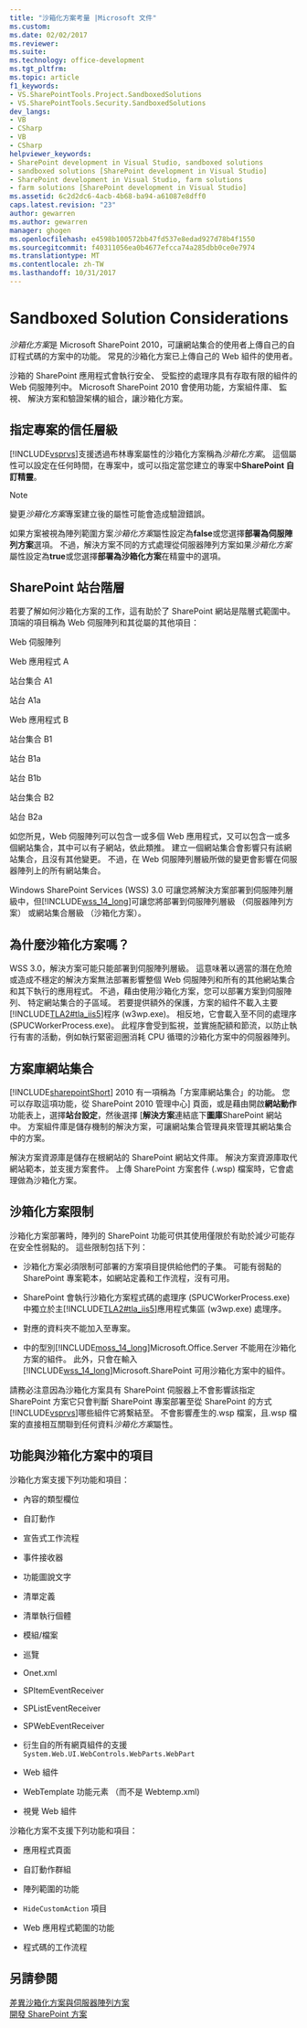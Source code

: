 ```yaml
---
title: "沙箱化方案考量 |Microsoft 文件"
ms.custom: 
ms.date: 02/02/2017
ms.reviewer: 
ms.suite: 
ms.technology: office-development
ms.tgt_pltfrm: 
ms.topic: article
f1_keywords:
- VS.SharePointTools.Project.SandboxedSolutions
- VS.SharePointTools.Security.SandboxedSolutions
dev_langs:
- VB
- CSharp
- VB
- CSharp
helpviewer_keywords:
- SharePoint development in Visual Studio, sandboxed solutions
- sandboxed solutions [SharePoint development in Visual Studio]
- SharePoint development in Visual Studio, farm solutions
- farm solutions [SharePoint development in Visual Studio]
ms.assetid: 6c2d2dc6-4acb-4b68-ba94-a61087e8dff0
caps.latest.revision: "23"
author: gewarren
ms.author: gewarren
manager: ghogen
ms.openlocfilehash: e4598b100572bb47fd537e8edad927d78b4f1550
ms.sourcegitcommit: f40311056ea0b4677efcca74a285dbb0ce0e7974
ms.translationtype: MT
ms.contentlocale: zh-TW
ms.lasthandoff: 10/31/2017
---
```

# <a name="sandboxed-solution-considerations"></a>Sandboxed Solution Considerations
  *沙箱化方案*是 Microsoft SharePoint 2010，可讓網站集合的使用者上傳自己的自訂程式碼的方案中的功能。 常見的沙箱化方案已上傳自己的 Web 組件的使用者。  
  
 沙箱的 SharePoint 應用程式會執行安全、 受監控的處理序具有存取有限的組件的 Web 伺服陣列中。 Microsoft SharePoint 2010 會使用功能，方案組件庫、 監視、 解決方案和驗證架構的組合，讓沙箱化方案。  
  
## <a name="specifying-project-trust-level"></a>指定專案的信任層級  
 [!INCLUDE[vsprvs](../sharepoint/includes/vsprvs-md.md)]支援透過布林專案屬性的沙箱化方案稱為*沙箱化方案*。 這個屬性可以設定在任何時間，在專案中，或可以指定當您建立的專案中**SharePoint 自訂精靈**。  
  
> [!NOTE]  
>  變更*沙箱化方案*專案建立後的屬性可能會造成驗證錯誤。  
  
 如果方案被視為陣列範圍方案*沙箱化方案*屬性設定為**false**或您選擇**部署為伺服陣列方案**選項。 不過，解決方案不同的方式處理從伺服器陣列方案如果*沙箱化方案*屬性設定為**true**或您選擇**部署為沙箱化方案**在精靈中的選項。  
  
## <a name="sharepoint-site-hierarchy"></a>SharePoint 站台階層  
 若要了解如何沙箱化方案的工作，這有助於了 SharePoint 網站是階層式範圍中。 頂端的項目稱為 Web 伺服陣列和其從屬的其他項目：  
  
 Web 伺服陣列  
  
 Web 應用程式 A  
  
 站台集合 A1  
  
 站台 A1a  
  
 Web 應用程式 B  
  
 站台集合 B1  
  
 站台 B1a  
  
 站台 B1b  
  
 站台集合 B2  
  
 站台 B2a  
  
 如您所見，Web 伺服陣列可以包含一或多個 Web 應用程式，又可以包含一或多個網站集合，其中可以有子網站，依此類推。 建立一個網站集合會影響只有該網站集合，且沒有其他變更。 不過，在 Web 伺服陣列層級所做的變更會影響在伺服器陣列上的所有網站集合。  
  
 Windows SharePoint Services (WSS) 3.0 可讓您將解決方案部署到伺服陣列層級中，但[!INCLUDE[wss_14_long](../sharepoint/includes/wss-14-long-md.md)]可讓您將部署到伺服陣列層級 （伺服器陣列方案） 或網站集合層級 （沙箱化方案）。  
  
## <a name="why-sandboxed-solutions"></a>為什麼沙箱化方案嗎？  
 WSS 3.0，解決方案可能只能部署到伺服陣列層級。 這意味著以適當的潛在危險或造成不穩定的解決方案無法部署影響整個 Web 伺服陣列和所有的其他網站集合和其下執行的應用程式。 不過，藉由使用沙箱化方案，您可以部署方案到伺服陣列、 特定網站集合的子區域。 若要提供額外的保護，方案的組件不載入主要[!INCLUDE[TLA2#tla_iis5](../sharepoint/includes/tla2sharptla-iis5-md.md)]程序 (w3wp.exe)。 相反地，它會載入至不同的處理序 (SPUCWorkerProcess.exe)。 此程序會受到監視，並實施配額和節流，以防止執行有害的活動，例如執行緊密迴圈消耗 CPU 循環的沙箱化方案中的伺服器陣列。  
  
## <a name="site-collection-solution-gallery"></a>方案庫網站集合  
 [!INCLUDE[sharepointShort](../sharepoint/includes/sharepointshort-md.md)] 2010 有一項稱為「方案庫網站集合」的功能。 您可以存取這項功能，從 SharePoint 2010 管理中心] 頁面，或是藉由開啟**網站動作**功能表上，選擇**站台設定**，然後選擇 [**解決方案**連結底下**圖庫**SharePoint 網站中。 方案組件庫是儲存機制的解決方案，可讓網站集合管理員來管理其網站集合中的方案。  
  
 解決方案資源庫是儲存在根網站的 SharePoint 網站文件庫。 解決方案資源庫取代網站範本，並支援方案套件。 上傳 SharePoint 方案套件 (.wsp) 檔案時，它會處理做為沙箱化方案。  
  
## <a name="sandboxed-solution-limitations"></a>沙箱化方案限制  
 沙箱化方案部署時，陣列的 SharePoint 功能可供其使用僅限於有助於減少可能存在安全性弱點的。 這些限制包括下列：  
  
-   沙箱化方案必須限制可部署的方案項目提供給他們的子集。 可能有弱點的 SharePoint 專案範本，如網站定義和工作流程，沒有可用。  
  
-   SharePoint 會執行沙箱化方案程式碼的處理序 (SPUCWorkerProcess.exe) 中獨立於主[!INCLUDE[TLA2#tla_iis5](../sharepoint/includes/tla2sharptla-iis5-md.md)]應用程式集區 (w3wp.exe) 處理序。  
  
-   對應的資料夾不能加入至專案。  
  
-   中的型別[!INCLUDE[moss_14_long](../sharepoint/includes/moss-14-long-md.md)]Microsoft.Office.Server 不能用在沙箱化方案的組件。 此外，只會在輸入[!INCLUDE[wss_14_long](../sharepoint/includes/wss-14-long-md.md)]Microsoft.SharePoint 可用沙箱化方案中的組件。  
  
 請務必注意因為沙箱化方案具有 SharePoint 伺服器上不會影響該指定 SharePoint 方案它只會判斷 SharePoint 專案部署至從 SharePoint 的方式[!INCLUDE[vsprvs](../sharepoint/includes/vsprvs-md.md)]哪些組件它將繫結至。 不會影響產生的.wsp 檔案，且.wsp 檔案的直接相互關聯到任何資料*沙箱化方案*屬性。  
  
## <a name="capabilities-and-elements-in-sandboxed-solutions"></a>功能與沙箱化方案中的項目  
 沙箱化方案支援下列功能和項目：  
  
-   內容的類型欄位  
  
-   自訂動作  
  
-   宣告式工作流程  
  
-   事件接收器  
  
-   功能圖說文字  
  
-   清單定義  
  
-   清單執行個體  
  
-   模組/檔案  
  
-   巡覽  
  
-   Onet.xml  
  
-   SPItemEventReceiver  
  
-   SPListEventReceiver  
  
-   SPWebEventReceiver  
  
-   衍生自的所有網頁組件的支援`System.Web.UI.WebControls.WebParts.WebPart`  
  
-   Web 組件  
  
-   WebTemplate 功能元素 （而不是 Webtemp.xml)  
  
-   視覺 Web 組件  
  
 沙箱化方案不支援下列功能和項目：  
  
-   應用程式頁面  
  
-   自訂動作群組  
  
-   陣列範圍的功能  
  
-   `HideCustomAction` 項目  
  
-   Web 應用程式範圍的功能  
  
-   程式碼的工作流程  
  
## <a name="see-also"></a>另請參閱  
 [差異沙箱化方案與伺服器陣列方案](../sharepoint/differences-between-sandboxed-and-farm-solutions.md)   
 [開發 SharePoint 方案](../sharepoint/developing-sharepoint-solutions.md)  
  
  